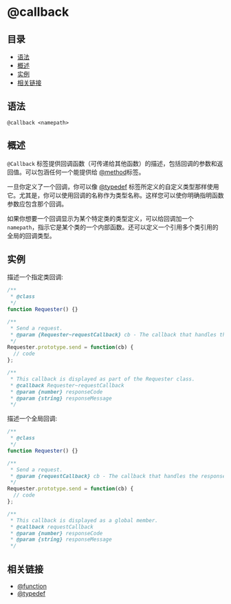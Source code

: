 <!--
title: @callback
order: 308
author: yuer
-->

# @callback

## 目录

- [语法](#语法)
- [概述](#概述)
- [实例](#实例)
- [相关链接](#相关链接)

## 语法

```
@callback <namepath>
```

## 概述

`@Callback` 标签提供回调函数（可传递给其他函数）的描述，包括回调的参数和返回值。可以包涵任何一个能提供给 [@method](./tags-function.md)标签。

一旦你定义了一个回调，你可以像 [@typedef](./tags-typedef.md) 标签所定义的自定义类型那样使用它。尤其是，你可以使用回调的名称作为类型名称。这样您可以使你明确指明函数参数应包含那个回调。

如果你想要一个回调显示为某个特定类的类型定义，可以给回调加一个 `namepath`，指示它是某个类的一个内部函数。还可以定义一个引用多个类引用的全局的回调类型。

## 实例

描述一个指定类回调:

```javascript
/**
 * @class
 */
function Requester() {}

/**
 * Send a request.
 * @param {Requester~requestCallback} cb - The callback that handles the response.
 */
Requester.prototype.send = function(cb) {
  // code
};

/**
 * This callback is displayed as part of the Requester class.
 * @callback Requester~requestCallback
 * @param {number} responseCode
 * @param {string} responseMessage
 */
```

描述一个全局回调:

```javascript
/**
 * @class
 */
function Requester() {}

/**
 * Send a request.
 * @param {requestCallback} cb - The callback that handles the response.
 */
Requester.prototype.send = function(cb) {
  // code
};

/**
 * This callback is displayed as a global member.
 * @callback requestCallback
 * @param {number} responseCode
 * @param {string} responseMessage
 */
```

## 相关链接

- [@function](./tags-function.md)
- [@typedef](./tags-typedef.md)
